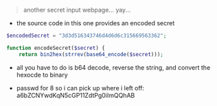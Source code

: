 > another secret input webpage... yay...
- the source code in this one provides an encoded secret
```php
$encodedSecret = "3d3d516343746d4d6d6c315669563362";

function encodeSecret($secret) {
    return bin2hex(strrev(base64_encode($secret)));
```
- all you have to do is b64 decode, reverse the string, and convert the hexocde to binary

- passwd for 8 so i can pick up where i left off: a6bZCNYwdKqN5cGP11ZdtPg0iImQQhAB
